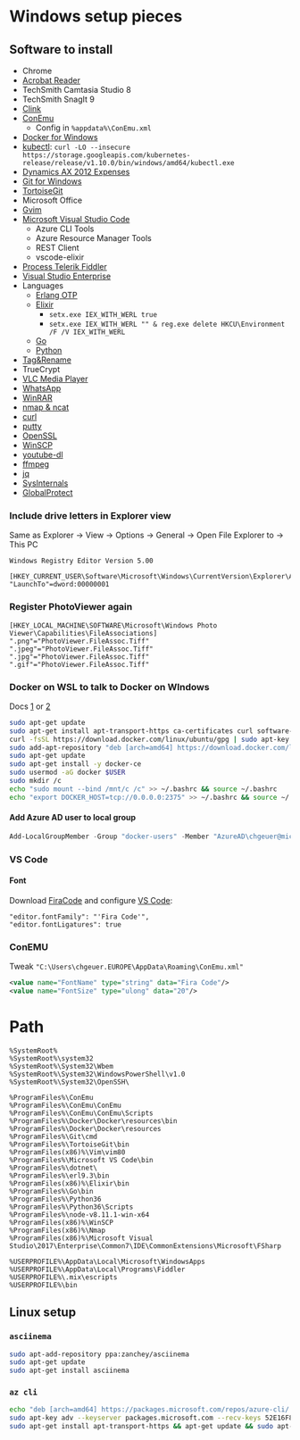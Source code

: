 # Windows setup pieces

## Software to install

- Chrome
- [Acrobat Reader](https://get.adobe.com/de/reader/otherversions/)
- TechSmith Camtasia Studio 8
- TechSmith SnagIt 9
- [Clink](https://mridgers.github.io/clink/)
- [ConEmu](https://conemu.github.io/)
  - Config in `%appdata%\ConEmu.xml`
- [Docker for Windows](https://docs.docker.com/docker-for-windows/install/)
- [kubectl](https://kubernetes.io/docs/tasks/tools/install-kubectl/): `curl -LO --insecure https://storage.googleapis.com/kubernetes-release/release/v1.10.0/bin/windows/amd64/kubectl.exe`
- [Dynamics AX 2012 Expenses](https://www.microsoft.com/store/productId/9WZDNCRFJB81)
- [Git for Windows](https://git-scm.com/download/win)
- [TortoiseGit](https://tortoisegit.org/)
- Microsoft Office
- [Gvim](https://www.vim.org/download.php)
- [Microsoft Visual Studio Code](https://code.visualstudio.com/Download)
  - Azure CLI Tools
  - Azure Resource Manager Tools
  - REST Client
  - vscode-elixir
- [Process Telerik Fiddler](https://www.telerik.com/download/fiddler)
- [Visual Studio Enterprise](https://my.visualstudio.com)
- Languages
  - [Erlang OTP](https://www.erlang.org/downloads)
  - [Elixir](https://elixir-lang.org/install.html#windows)
    - `setx.exe IEX_WITH_WERL true`
    - `setx.exe IEX_WITH_WERL "" & reg.exe delete HKCU\Environment /F /V IEX_WITH_WERL`
  - [Go](https://golang.org/dl/)
  - [Python](https://www.python.org/downloads/windows/)
- [Tag&Rename](http://www.softpointer.com/download.htm)
- TrueCrypt
- [VLC Media Player](https://www.videolan.org/vlc/download-windows.html)
- [WhatsApp](https://www.whatsapp.com/download/)
- [WinRAR](https://www.winrar.de/downld.php)
- [nmap & ncat](https://nmap.org/book/inst-windows.html)
- [curl](https://curl.haxx.se/download.html)
- [putty](https://www.chiark.greenend.org.uk/~sgtatham/putty/latest.html)
- [OpenSSL](https://wiki.openssl.org/index.php/Binaries)
- [WinSCP](https://winscp.net/eng/download.php)
- [youtube-dl](https://rg3.github.io/youtube-dl/download.html)
- [ffmpeg](https://ffmpeg.zeranoe.com/builds/)
- [jq](https://stedolan.github.io/jq/)
- [SysInternals](https://download.sysinternals.com/files/SysinternalsSuite.zip)
- [GlobalProtect](https://www.microsoft.com/store/productId/9NBLGGH6BZL3)

### Include drive letters in Explorer view

Same as Explorer -> View -> Options -> General -> Open File Explorer to -> This PC

```registry
Windows Registry Editor Version 5.00

[HKEY_CURRENT_USER\Software\Microsoft\Windows\CurrentVersion\Explorer\Advanced]
"LaunchTo"=dword:00000001
```

### Register PhotoViewer again


```registry
[HKEY_LOCAL_MACHINE\SOFTWARE\Microsoft\Windows Photo Viewer\Capabilities\FileAssociations]
".png"="PhotoViewer.FileAssoc.Tiff"
".jpeg"="PhotoViewer.FileAssoc.Tiff"
".jpg"="PhotoViewer.FileAssoc.Tiff"
".gif"="PhotoViewer.FileAssoc.Tiff"
```

### Docker on WSL to talk to Docker on WIndows

Docs [1](https://nickjanetakis.com/blog/setting-up-docker-for-windows-and-wsl-to-work-flawlessly) or [2](https://medium.com/@sebagomez/installing-the-docker-client-on-ubuntus-windows-subsystem-for-linux-612b392a44c4)

```bash
sudo apt-get update
sudo apt-get install apt-transport-https ca-certificates curl software-properties-common
curl -fsSL https://download.docker.com/linux/ubuntu/gpg | sudo apt-key add -
sudo add-apt-repository "deb [arch=amd64] https://download.docker.com/linux/ubuntu $(lsb_release -cs) edge"
sudo apt-get update
sudo apt-get install -y docker-ce
sudo usermod -aG docker $USER
sudo mkdir /c
echo "sudo mount --bind /mnt/c /c" >> ~/.bashrc && source ~/.bashrc
echo "export DOCKER_HOST=tcp://0.0.0.0:2375" >> ~/.bashrc && source ~/.bashrc
```

#### Add Azure AD user to local group

```powershell
Add-LocalGroupMember -Group "docker-users" -Member "AzureAD\chgeuer@microsoft.com"
```

### VS Code

#### Font

Download [FiraCode](https://github.com/tonsky/FiraCode) and configure [VS Code](https://github.com/tonsky/FiraCode/wiki/VS-Code-Instructions):

```
"editor.fontFamily": "'Fira Code'",
"editor.fontLigatures": true
```

### ConEMU

Tweak `"C:\Users\chgeuer.EUROPE\AppData\Roaming\ConEmu.xml"`

```xml
<value name="FontName" type="string" data="Fira Code"/>
<value name="FontSize" type="ulong" data="20"/>
```

# Path

```text
%SystemRoot%
%SystemRoot%\system32
%SystemRoot%\System32\Wbem
%SystemRoot%\System32\WindowsPowerShell\v1.0
%SystemRoot%\System32\OpenSSH\

%ProgramFiles%\ConEmu
%ProgramFiles%\ConEmu\ConEmu
%ProgramFiles%\ConEmu\ConEmu\Scripts
%ProgramFiles%\Docker\Docker\resources\bin
%ProgramFiles%\Docker\Docker\resources
%ProgramFiles%\Git\cmd
%ProgramFiles%\TortoiseGit\bin
%ProgramFiles(x86)%\Vim\vim80
%ProgramFiles%\Microsoft VS Code\bin
%ProgramFiles%\dotnet\
%ProgramFiles%\erl9.3\bin
%ProgramFiles(x86)%\Elixir\bin
%ProgramFiles%\Go\bin
%ProgramFiles%\Python36
%ProgramFiles%\Python36\Scripts
%ProgramFiles%\node-v8.11.1-win-x64
%ProgramFiles(x86)%\WinSCP
%ProgramFiles(x86)%\Nmap
%ProgramFiles(x86)%\Microsoft Visual Studio\2017\Enterprise\Common7\IDE\CommonExtensions\Microsoft\FSharp

%USERPROFILE%\AppData\Local\Microsoft\WindowsApps
%USERPROFILE%\AppData\Local\Programs\Fiddler
%USERPROFILE%\.mix\escripts
%USERPROFILE%\bin
```





## Linux setup

### `asciinema`

```bash
sudo apt-add-repository ppa:zanchey/asciinema
sudo apt-get update
sudo apt-get install asciinema
```
### `az cli`

```bash
echo "deb [arch=amd64] https://packages.microsoft.com/repos/azure-cli/ $(lsb_release -cs) main" | sudo tee /etc/apt/sources.list.d/azure-cli.list
sudo apt-key adv --keyserver packages.microsoft.com --recv-keys 52E16F86FEE04B979B07E28DB02C46DF417A0893
sudo apt-get install apt-transport-https && apt-get update && sudo apt-get install azure-cli
```
